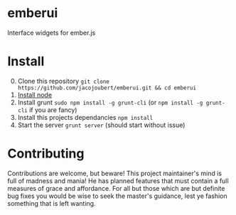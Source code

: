 emberui
=======

Interface widgets for ember.js

Install
=======
0. Clone this repository `git clone https://github.com/jacojoubert/emberui.git && cd emberui`
1. [Install node](http://nodejs.org/)
2. Install grunt `sudo npm install -g grunt-cli` (or `npm install -g grunt-cli` if you are fancy)
3. Install this projects dependancies `npm install`
4. Start the server `grunt server` (should start without issue)

Contributing
============

Contributions are welcome, but beware! This project maintainer's mind is full of madness and mania! He has planned features that must contain a full measures of grace and affordance. For all but those which are but definite bug fixes you would be wise to seek the master's guidance, lest ye fashion something that is left wanting.
